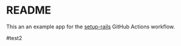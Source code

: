 # README

This an an example app for the
[setup-rails](https://github.com/andyw8/setup-rails) GitHub Actions workflow.

#test2

